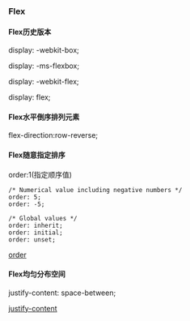 ### Flex

#### Flex历史版本
display: -webkit-box;

display: -ms-flexbox;

display: -webkit-flex;

display: flex;

#### Flex水平倒序排列元素
flex-direction:row-reverse;

#### Flex随意指定排序
order:1(指定顺序值)

	/* Numerical value including negative numbers */
	order: 5;
	order: -5;

	/* Global values */
	order: inherit;
	order: initial;
	order: unset;

[order](https://developer.mozilla.org/zh-CN/docs/Web/CSS/order "火狐开发者中心")


#### Flex均匀分布空间
justify-content: space-between;

[justify-content](https://developer.mozilla.org/zh-CN/docs/Web/CSS/justify-content "火狐开发者中心")

	